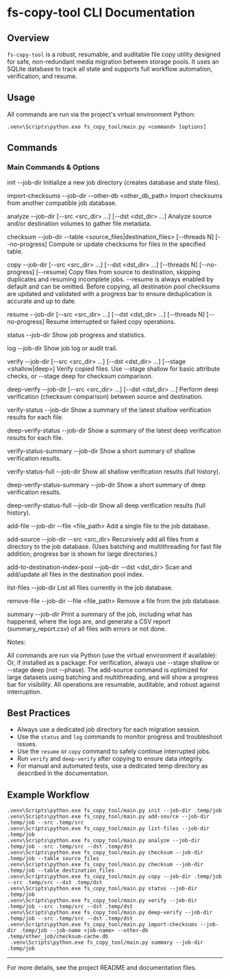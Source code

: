 # fs-copy-tool CLI Documentation

## Overview
`fs-copy-tool` is a robust, resumable, and auditable file copy utility designed for safe, non-redundant media migration between storage pools. It uses an SQLite database to track all state and supports full workflow automation, verification, and resume.

## Usage

All commands are run via the project's virtual environment Python:

```
.venv\Scripts\python.exe fs_copy_tool/main.py <command> [options]
```

## Commands


### Main Commands & Options
init --job-dir <path>
Initialize a new job directory (creates database and state files).

import-checksums --job-dir <path> --other-db <other_db_path>
Import checksums from another compatible job database.

analyze --job-dir <path> [--src <src_dir> ...] [--dst <dst_dir> ...]
Analyze source and/or destination volumes to gather file metadata.

checksum --job-dir <path> --table <source_files|destination_files> [--threads N] [--no-progress]
Compute or update checksums for files in the specified table.

copy --job-dir <path> [--src <src_dir> ...] [--dst <dst_dir> ...] [--threads N] [--no-progress] [--resume]
Copy files from source to destination, skipping duplicates and resuming incomplete jobs.
--resume is always enabled by default and can be omitted.
Before copying, all destination pool checksums are updated and validated with a progress bar to ensure deduplication is accurate and up to date.

resume --job-dir <path> [--src <src_dir> ...] [--dst <dst_dir> ...] [--threads N] [--no-progress]
Resume interrupted or failed copy operations.

status --job-dir <path>
Show job progress and statistics.

log --job-dir <path>
Show job log or audit trail.

verify --job-dir <path> [--src <src_dir> ...] [--dst <dst_dir> ...] [--stage <shallow|deep>]
Verify copied files. Use --stage shallow for basic attribute checks, or --stage deep for checksum comparison.

deep-verify --job-dir <path> [--src <src_dir> ...] [--dst <dst_dir> ...]
Perform deep verification (checksum comparison) between source and destination.

verify-status --job-dir <path>
Show a summary of the latest shallow verification results for each file.

deep-verify-status --job-dir <path>
Show a summary of the latest deep verification results for each file.

verify-status-summary --job-dir <path>
Show a short summary of shallow verification results.

verify-status-full --job-dir <path>
Show all shallow verification results (full history).

deep-verify-status-summary --job-dir <path>
Show a short summary of deep verification results.

deep-verify-status-full --job-dir <path>
Show all deep verification results (full history).

add-file --job-dir <path> --file <file_path>
Add a single file to the job database.

add-source --job-dir <path> --src <src_dir>
Recursively add all files from a directory to the job database.
(Uses batching and multithreading for fast file addition; progress bar is shown for large directories.)

add-to-destination-index-pool --job-dir <path> --dst <dst_dir>
Scan and add/update all files in the destination pool index.

list-files --job-dir <path>
List all files currently in the job database.

remove-file --job-dir <path> --file <file_path>
Remove a file from the job database.

summary --job-dir <path>
Print a summary of the job, including what has happened, where the logs are, and generate a CSV report (summary_report.csv) of all files with errors or not done.

Notes:

All commands are run via Python (use the virtual environment if available):
Or, if installed as a package:
For verification, always use --stage shallow or --stage deep (not --phase).
The add-source command is optimized for large datasets using batching and multithreading, and will show a progress bar for visibility.
All operations are resumable, auditable, and robust against interruption.

## Best Practices
- Always use a dedicated job directory for each migration session.
- Use the `status` and `log` commands to monitor progress and troubleshoot issues.
- Use the `resume` or `copy` command to safely continue interrupted jobs.
- Run `verify` and `deep-verify` after copying to ensure data integrity.
- For manual and automated tests, use a dedicated temp directory as described in the documentation.

## Example Workflow
```
.venv\Scripts\python.exe fs_copy_tool/main.py init --job-dir .temp/job
.venv\Scripts\python.exe fs_copy_tool/main.py add-source --job-dir .temp/job --src .temp/src
.venv\Scripts\python.exe fs_copy_tool/main.py list-files --job-dir .temp/job
.venv\Scripts\python.exe fs_copy_tool/main.py analyze --job-dir .temp/job --src .temp/src --dst .temp/dst
.venv\Scripts\python.exe fs_copy_tool/main.py checksum --job-dir .temp/job --table source_files
.venv\Scripts\python.exe fs_copy_tool/main.py checksum --job-dir .temp/job --table destination_files
.venv\Scripts\python.exe fs_copy_tool/main.py copy --job-dir .temp/job --src .temp/src --dst .temp/dst
.venv\Scripts\python.exe fs_copy_tool/main.py status --job-dir .temp/job
.venv\Scripts\python.exe fs_copy_tool/main.py verify --job-dir .temp/job --src .temp/src --dst .temp/dst
.venv\Scripts\python.exe fs_copy_tool/main.py deep-verify --job-dir .temp/job --src .temp/src --dst .temp/dst
.venv\Scripts\python.exe fs_copy_tool/main.py import-checksums --job-dir .temp/job --job-name <job-name> --other-db .temp/other_job/checksum-cache.db
 .venv\Scripts\python.exe fs_copy_tool/main.py summary --job-dir .temp/job
```

---

For more details, see the project README and documentation files.
